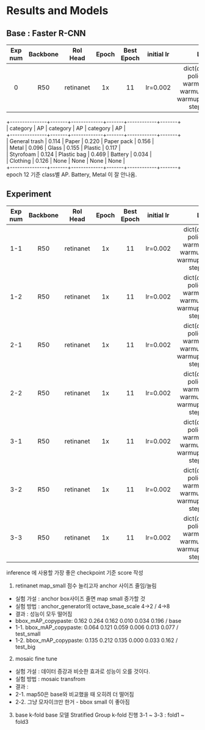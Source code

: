 # Results and Models
## Base : Faster R-CNN
| Exp num | Backbone  | RoI Head   | Epoch |Best Epoch |initial lr |Lr schd | Optimizer | Image size| val/bbox_mAP| val/bbox_mAP_50 |  val/bbox_mAP_75 | val/bbox_mAP_s | val/bbox_mAP_m | val/bbox_mAP_l |
|:-------:|:---------:|:-------:|:-------:|:-------:|:-------:|:--------:|:--------:|:--------------:|:-------:|:--------:|:--------:|:--------:|:--------:|:--------:|
| 0      | R50 | retinanet   | 1x  |11 |lr=0.002   |dict(_delete_=True, policy="step", warmup="linear", warmup_iters=500, warmup_ratio=0.001, step=[8, 11])|AdamW| 1024x1024   |0.231   | 0.4240    | 0.225  | 0.000  |  0.046  |  0.281  |

+---------------+-------+-------------+-------+------------+-------+  
| category      | AP    | category    | AP    | category   | AP    |  
+---------------+-------+-------------+-------+------------+-------+  
| General trash | 0.114 | Paper       | 0.220 | Paper pack | 0.156 |  
| Metal         | 0.096 | Glass       | 0.155 | Plastic    | 0.117 |  
| Styrofoam     | 0.124 | Plastic bag | 0.469 | Battery    | 0.034 |  
| Clothing      | 0.126 | None        | None  | None       | None  |  
+---------------+-------+-------------+-------+------------+-------+  
epoch 12 기준 class별 AP. 
Battery, Metal 이 잘 안나옴. 


## Experiment
| Exp num | Backbone  | RoI Head   | Epoch |Best Epoch |initial lr |Lr schd | Optimizer | Image size| val/bbox_mAP| val/bbox_mAP_50 |  val/bbox_mAP_75 | val/bbox_mAP_s | val/bbox_mAP_m | val/bbox_mAP_l |
|:-------:|:---------:|:-------:|:-------:|:-------:|:-------:|:--------:|:--------:|:--------------:|:-------:|:--------:|:--------:|:--------:|:--------:|:--------:|
| 1-1     | R50 | retinanet   | 1x  |11 |lr=0.002   |dict(_delete_=True, policy="step", warmup="linear", warmup_iters=500, warmup_ratio=0.001, step=[8, 11])|AdamW | 1024x1024   | 0.162   | 0.121 |  0.059  | 0.006  | 0.013  |  0.077  |
| 1-2     | R50 | retinanet   | 1x  |11 |lr=0.002   |dict(_delete_=True, policy="step", warmup="linear", warmup_iters=500, warmup_ratio=0.001, step=[8, 11])|AdamW | 1024x1024   | 0.135   | 0.212 |  0.135  | 0.000 | 0.033  |  0.162  |
| 2-1    | R50 | retinanet   | 1x  |11 |lr=0.002   |dict(_delete_=True, policy="step", warmup="linear", warmup_iters=500, warmup_ratio=0.001, step=[8, 11])|AdamW | 1024x1024   | 0.157  | 0.253  |  0.155  |  0.001| 0.041 |  0.188  |
| 2-2    | R50 | retinanet   | 1x  |11 |lr=0.002   |dict(_delete_=True, policy="step", warmup="linear", warmup_iters=500, warmup_ratio=0.001, step=[8, 11])|AdamW | 1024x1024   | 0.147  |  0.247  |  0.151   |  0.018| 0.031 |  0.177 |
| 3-1    | R50 | retinanet   | 1x  |11 |lr=0.002   |dict(_delete_=True, policy="step", warmup="linear", warmup_iters=500, warmup_ratio=0.001, step=[8, 11])|AdamW | 1024x1024   | 0.147  |  0.247  |  0.151   |  0.018| 0.031 |  0.177 |
| 3-2    | R50 | retinanet   | 1x  |11 |lr=0.002   |dict(_delete_=True, policy="step", warmup="linear", warmup_iters=500, warmup_ratio=0.001, step=[8, 11])|AdamW | 1024x1024   | 0.147  |  0.247  |  0.151   |  0.018| 0.031 |  0.177 |
| 3-3    | R50 | retinanet   | 1x  |11 |lr=0.002   |dict(_delete_=True, policy="step", warmup="linear", warmup_iters=500, warmup_ratio=0.001, step=[8, 11])|AdamW | 1024x1024   | 0.147  |  0.247  |  0.151   |  0.018| 0.031 |  0.177 |

inference 에 사용할 가장 좋은 checkpoint 기준 score 작성  
1. retinanet map_small 점수 늘리고자 anchor 사이즈 줄임/늘림
- 실험 가설 : anchor box사이즈 줄면 map small 증가할 것
- 실험 방법 : anchor_generator의 octave_base_scale 4->2 / 4->8
- 결과 : 성능이 모두 떨어짐
- bbox_mAP_copypaste: 0.162 0.264 0.162 0.010 0.034 0.196 / base
- 1-1. bbox_mAP_copypaste: 0.064 0.121 0.059 0.006 0.013 0.077 / test_small
- 1-2. bbox_mAP_copypaste: 0.135 0.212 0.135 0.000 0.033 0.162 / test_big 


2. mosaic fine tune 
- 실험 가설 : 데이터 증강과 비슷한 효과로 성능이 오를 것이다.
- 실험 방법 : mosaic transfrom 
- 결과 : 
- 2-1. map50은 base와 비교했을 때 오히려 더 떨어짐
- 2-2.  그냥 모자이크만 한거 - bbox small 이 좋아짐


3. base k-fold
base 모델 Stratified Group k-fold 진행
3-1 ~ 3-3 : fold1 ~ fold3

